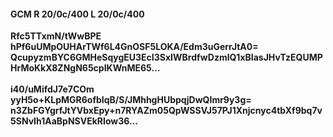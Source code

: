 #### GCM R 20/0c/400 L 20/0c/400
**Rfc5TTxmN/tWwBPE**<br/>**hPf6uUMpOUHArTWf6L4GnOSF5LOKA/Edm3uGerrJtA0=**<br/>**QcupyzmBYC6GMHeSqygEU3EcI3SxIWBrdfwDzmlQ1xBIasJHvTzEQUMPHrMoKkX8ZNgN65cpIKWnME65...**<br/><br/>
**i40/uMifdJ7e7COm**<br/>**yyH5o+KLpMGR6ofbIqB/S/JMhhgHUbpqjDwQImr9y3g=**<br/>**n3ZbFGYgrfJtYVbxEpy+n7RYAZm05QpWSSVJ57PJ1Xnjcnyc4tbXf9bq7v5SNvIh1AaBpNSVEkRIow36...**